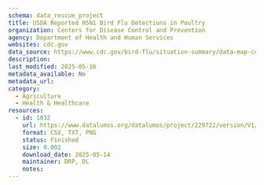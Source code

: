 ```yaml
---
schema: data_rescue_project 
title: USDA Reported H5N1 Bird Flu Detections in Poultry
organization: Centers for Disease Control and Prevention
agency: Department of Health and Human Services
websites: cdc.gov
data_source: https://www.cdc.gov/bird-flu/situation-summary/data-map-commercial.html
description: 
last_modified: 2025-05-16
metadata_available: No
metadata_url: 
category:
  - Agriculture 
  - Health & Healthcare 
resources:
  - id: 1032
    url: https://www.datalumos.org/datalumos/project/229722/version/V1/view
    format: CSV, TXT, PNG
    status: Finished
    size: 0.002
    download_date: 2025-05-14
    maintainer: DRP, DL
    notes: 
---
```

